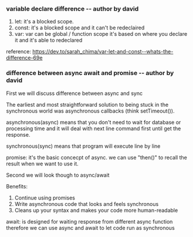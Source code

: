 ### variable declare difference  -- author by david

1. let: it's a blocked scope.
2. const: it's a blocked scope and it can't be redeclaired
3. var: var can be global / function scope it's based on where you declare it and it's able to redeclared

reference: https://dev.to/sarah_chima/var-let-and-const--whats-the-difference-69e


### difference between async await and promise -- author by david
First we will discuss difference between async and sync

The earliest and most straightforward solution to being stuck in the synchronous world was asynchronous callbacks (think setTimeout()).

asynchronous(async) means that you don't need to wait for database or processing time and it will deal with next line command first until get the response.

synchronous(sync) means that program will execute line by line

promise: it's the basic concecpt of async. we can use "then()" to recall the result when we want to use it.

Second we will look though to async/await

Benefits:
1. Continue using promises
2. Write asynchronous code that looks and feels synchronous
3. Cleans up your syntax and makes your code more human-readable

await: is designed for waiting response from different async function therefore we can use async and await to let code run as synchronous


